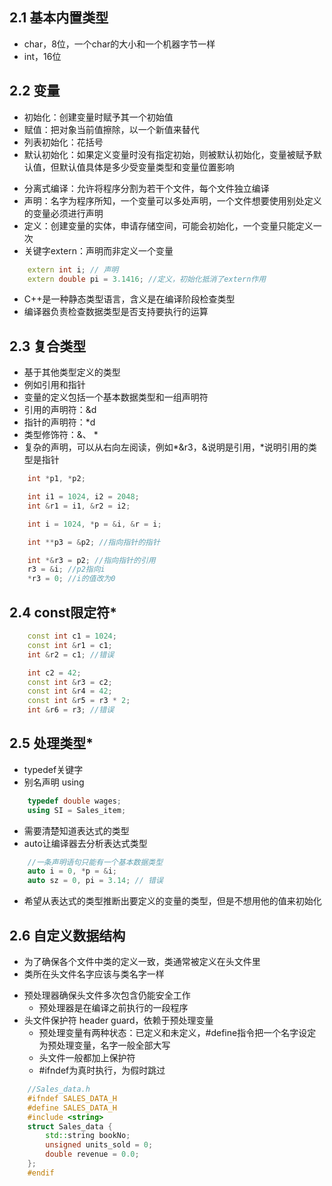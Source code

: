 ## 2.1 基本内置类型
<!-- [C++][内置类型的大小] -->
- char，8位，一个char的大小和一个机器字节一样
- int，16位

## 2.2 变量
<!-- [C++][初始化和赋值] -->
- 初始化：创建变量时赋予其一个初始值
- 赋值：把对象当前值擦除，以一个新值来替代
- 列表初始化：花括号
- 默认初始化：如果定义变量时没有指定初始，则被默认初始化，变量被赋予默认值，但默认值具体是多少受变量类型和变量位置影响

<!-- [C++][声明和定义的关系] -->
- 分离式编译：允许将程序分割为若干个文件，每个文件独立编译
- 声明：名字为程序所知，一个变量可以多处声明，一个文件想要使用别处定义的变量必须进行声明
- 定义：创建变量的实体，申请存储空间，可能会初始化，一个变量只能定义一次
- 关键字extern：声明而非定义一个变量
```C++
    extern int i; // 声明
    extern double pi = 3.1416; //定义，初始化抵消了extern作用
```

<!-- [C++][静态类型] -->
- C++是一种静态类型语言，含义是在编译阶段检查类型
- 编译器负责检查数据类型是否支持要执行的运算

## 2.3 复合类型
<!-- [C++][复合类型] -->
- 基于其他类型定义的类型
- 例如引用和指针
- 变量的定义包括一个基本数据类型和一组声明符
- 引用的声明符：&d
- 指针的声明符：*d
- 类型修饰符：&、 *
- 复杂的声明，可以从右向左阅读，例如*&r3，&说明是引用，*说明引用的类型是指针
```C++
    int *p1, *p2;

    int i1 = 1024, i2 = 2048;
    int &r1 = i1, &r2 = i2;

    int i = 1024, *p = &i, &r = i;

    int **p3 = &p2; //指向指针的指针

    int *&r3 = p2; //指向指针的引用
    r3 = &i; //p2指向i
    *r3 = 0; //i的值改为0
```

## 2.4 const限定符*
<!-- [C++][const引用] -->
```C++
    const int c1 = 1024;
    const int &r1 = c1;
    int &r2 = c1; //错误

    int c2 = 42;
    const int &r3 = c2;
    const int &r4 = 42;
    const int &r5 = r3 * 2;
    int &r6 = r3; //错误
```

## 2.5 处理类型*
<!-- [C++][类型别名] -->
- typedef关键字
- 别名声明 using
```C++
    typedef double wages;
    using SI = Sales_item;
```

<!-- [C++][auto] -->
- 需要清楚知道表达式的类型
- auto让编译器去分析表达式类型
```C++
    //一条声明语句只能有一个基本数据类型
    auto i = 0, *p = &i;
    auto sz = 0, pi = 3.14; // 错误
```

<!-- [C++][decltype] -->
- 希望从表达式的类型推断出要定义的变量的类型，但是不想用他的值来初始化

## 2.6 自定义数据结构
<!-- [C++][头文件] -->
- 为了确保各个文件中类的定义一致，类通常被定义在头文件里
- 类所在头文件名字应该与类名字一样

<!-- [C++][预处理器] -->
- 预处理器确保头文件多次包含仍能安全工作
  - 预处理器是在编译之前执行的一段程序
- 头文件保护符 header guard，依赖于预处理变量
  - 预处理变量有两种状态：已定义和未定义，#define指令把一个名字设定为预处理变量，名字一般全部大写
  - 头文件一般都加上保护符
  - #ifndef为真时执行，为假时跳过
```C++
    //Sales_data.h
    #ifndef SALES_DATA_H
    #define SALES_DATA_H
    #include <string>
    struct Sales_data {
        std::string bookNo;
        unsigned units_sold = 0;
        double revenue = 0.0;
    };
    #endif
```